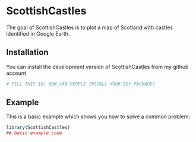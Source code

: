 
# ScottishCastles

<!-- badges: start -->
<!-- badges: end -->

The goal of ScottishCastles is to plot a map of Scotland with castles identified in Google Earth.

## Installation

You can install the development version of ScottishCastles from my github account

``` r
# FILL THIS IN! HOW CAN PEOPLE INSTALL YOUR DEV PACKAGE?
```

## Example

This is a basic example which shows you how to solve a common problem:

``` r
library(ScottishCastles)
## basic example code
```

